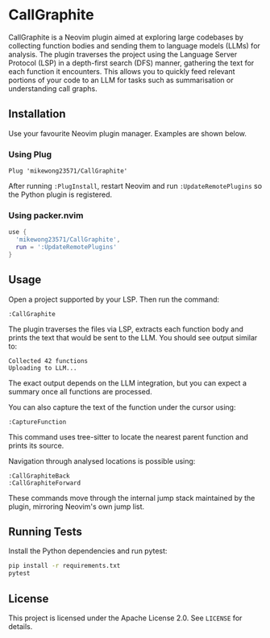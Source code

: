 # CallGraphite

CallGraphite is a Neovim plugin aimed at exploring large codebases by collecting function bodies and sending them to language models (LLMs) for analysis. The plugin traverses the project using the Language Server Protocol (LSP) in a depth-first search (DFS) manner, gathering the text for each function it encounters. This allows you to quickly feed relevant portions of your code to an LLM for tasks such as summarisation or understanding call graphs.

## Installation

Use your favourite Neovim plugin manager. Examples are shown below.

### Using Plug

```vim
Plug 'mikewong23571/CallGraphite'
```

After running `:PlugInstall`, restart Neovim and run `:UpdateRemotePlugins` so the Python plugin is registered.

### Using packer.nvim

```lua
use {
  'mikewong23571/CallGraphite',
  run = ':UpdateRemotePlugins'
}
```

## Usage

Open a project supported by your LSP. Then run the command:

```
:CallGraphite
```

The plugin traverses the files via LSP, extracts each function body and prints the text that would be sent to the LLM. You should see output similar to:

```
Collected 42 functions
Uploading to LLM...
```

The exact output depends on the LLM integration, but you can expect a summary once all functions are processed.

You can also capture the text of the function under the cursor using:

```
:CaptureFunction
```

This command uses tree-sitter to locate the nearest parent function and prints its source.

Navigation through analysed locations is possible using:

```
:CallGraphiteBack
:CallGraphiteForward
```

These commands move through the internal jump stack maintained by the plugin, mirroring Neovim's own jump list.


## Running Tests

Install the Python dependencies and run pytest:

```bash
pip install -r requirements.txt
pytest
```

## License

This project is licensed under the Apache License 2.0. See `LICENSE` for details.
